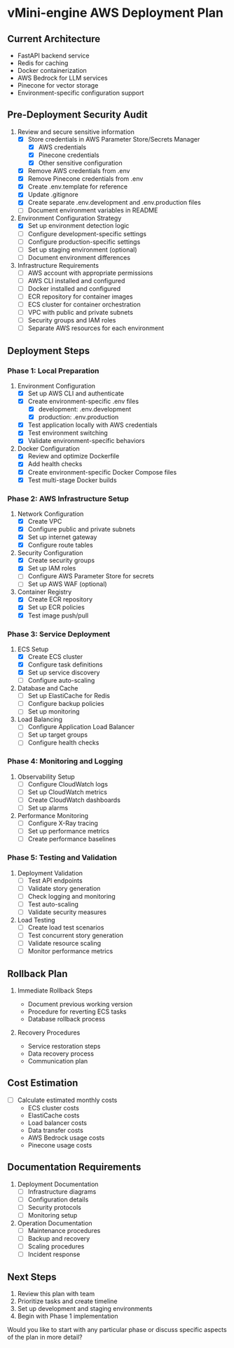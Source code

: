 # vMini-engine AWS Deployment Plan

## Current Architecture
- FastAPI backend service
- Redis for caching
- Docker containerization
- AWS Bedrock for LLM services
- Pinecone for vector storage
- Environment-specific configuration support

## Pre-Deployment Security Audit
1. Review and secure sensitive information
   - [x] Store credentials in AWS Parameter Store/Secrets Manager
     - [x] AWS credentials
     - [x] Pinecone credentials
     - [x] Other sensitive configuration
   - [x] Remove AWS credentials from .env
   - [x] Remove Pinecone credentials from .env
   - [x] Create .env.template for reference
   - [x] Update .gitignore
   - [x] Create separate .env.development and .env.production files
   - [ ] Document environment variables in README

2. Environment Configuration Strategy
   - [x] Set up environment detection logic
   - [ ] Configure development-specific settings
   - [ ] Configure production-specific settings
   - [ ] Set up staging environment (optional)
   - [ ] Document environment differences

2. Infrastructure Requirements
   - [ ] AWS account with appropriate permissions
   - [ ] AWS CLI installed and configured
   - [ ] Docker installed and configured
   - [ ] ECR repository for container images
   - [ ] ECS cluster for container orchestration
   - [ ] VPC with public and private subnets
   - [ ] Security groups and IAM roles
   - [ ] Separate AWS resources for each environment

## Deployment Steps

### Phase 1: Local Preparation
1. Environment Configuration
   - [x] Set up AWS CLI and authenticate
   - [x] Create environment-specific .env files
      - [x] development: .env.development
      - [x] production: .env.production
   - [x] Test application locally with AWS credentials
   - [x] Test environment switching
   - [x] Validate environment-specific behaviors

2. Docker Configuration
   - [x] Review and optimize Dockerfile
   - [x] Add health checks
   - [x] Create environment-specific Docker Compose files
   - [x] Test multi-stage Docker builds

### Phase 2: AWS Infrastructure Setup
1. Network Configuration
   - [x] Create VPC
   - [x] Configure public and private subnets
   - [x] Set up internet gateway
   - [x] Configure route tables

2. Security Configuration
   - [x] Create security groups
   - [x] Set up IAM roles
   - [ ] Configure AWS Parameter Store for secrets
   - [ ] Set up AWS WAF (optional)

3. Container Registry
   - [x] Create ECR repository
   - [x] Set up ECR policies
   - [x] Test image push/pull

### Phase 3: Service Deployment
1. ECS Setup
   - [x] Create ECS cluster
   - [x] Configure task definitions
   - [x] Set up service discovery
   - [ ] Configure auto-scaling

2. Database and Cache
   - [ ] Set up ElastiCache for Redis
   - [ ] Configure backup policies
   - [ ] Set up monitoring

3. Load Balancing
   - [ ] Configure Application Load Balancer
   - [ ] Set up target groups
   - [ ] Configure health checks

### Phase 4: Monitoring and Logging
1. Observability Setup
   - [ ] Configure CloudWatch logs
   - [ ] Set up CloudWatch metrics
   - [ ] Create CloudWatch dashboards
   - [ ] Set up alarms

2. Performance Monitoring
   - [ ] Configure X-Ray tracing
   - [ ] Set up performance metrics
   - [ ] Create performance baselines

### Phase 5: Testing and Validation
1. Deployment Validation
   - [ ] Test API endpoints
   - [ ] Validate story generation
   - [ ] Check logging and monitoring
   - [ ] Test auto-scaling
   - [ ] Validate security measures

2. Load Testing
   - [ ] Create load test scenarios
   - [ ] Test concurrent story generation
   - [ ] Validate resource scaling
   - [ ] Monitor performance metrics

## Rollback Plan
1. Immediate Rollback Steps
   - Document previous working version
   - Procedure for reverting ECS tasks
   - Database rollback process

2. Recovery Procedures
   - Service restoration steps
   - Data recovery process
   - Communication plan

## Cost Estimation
- [ ] Calculate estimated monthly costs
  - ECS cluster costs
  - ElastiCache costs
  - Load balancer costs
  - Data transfer costs
  - AWS Bedrock usage costs
  - Pinecone usage costs

## Documentation Requirements
1. Deployment Documentation
   - [ ] Infrastructure diagrams
   - [ ] Configuration details
   - [ ] Security protocols
   - [ ] Monitoring setup

2. Operation Documentation
   - [ ] Maintenance procedures
   - [ ] Backup and recovery
   - [ ] Scaling procedures
   - [ ] Incident response

## Next Steps
1. Review this plan with team
2. Prioritize tasks and create timeline
3. Set up development and staging environments
4. Begin with Phase 1 implementation

Would you like to start with any particular phase or discuss specific aspects of the plan in more detail?
